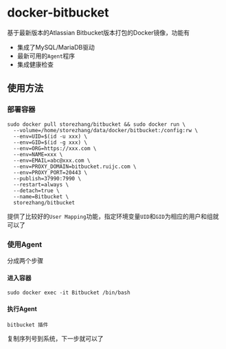 # docker-bitbucket

基于最新版本的Atlassian Bitbucket版本打包的Docker镜像，功能有
- 集成了MySQL/MariaDB驱动
- 最新可用的`Agent`程序
- 集成健康检查

## 使用方法

### 部署容器

```shell
sudo docker pull storezhang/bitbucket && sudo docker run \
  --volume=/home/storezhang/data/docker/bitbucket:/config:rw \
  --env=UID=$(id -u xxx) \
  --env=GID=$(id -g xxx) \
  --env=ORG=https://xxx.com \
  --env=NAME=xxx \
  --env=EMAIL=abc@xxx.com \
  --env=PROXY_DOMAIN=bitbucket.ruijc.com \
  --env=PROXY_PORT=20443 \
  --publish=37990:7990 \
  --restart=always \
  --detach=true \
  --name=Bitbucket \
  storezhang/bitbucket
```

提供了比较好的`User Mapping`功能，指定环境变量`UID`和`GID`为相应的用户和组就可以了

### 使用Agent

分成两个步骤

#### 进入容器

```shell
sudo docker exec -it Bitbucket /bin/bash
```

#### 执行Agent

```shell
bitbucket 插件
```

复制序列号到系统，下一步就可以了
